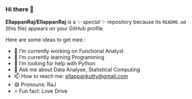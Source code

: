 ### Hi there 👋

**EllappanRaj/EllappanRaj** is a ✨ _special_ ✨ repository because its `README.md` (this file) appears on your GitHub profile.

Here are some ideas to get mee :

- 🔭 I’m currently working on Functional Analyst 
- 🌱 I’m currently learning Programming
- 🤔 I’m looking for help with Python
- 💬 Ask me about Data Analyse, Statistical Computing
- 📫 How to reach me: ellappankutty@gmail.com
- 😄 Pronouns: RaJ
- ⚡ Fun fact: Love Drive
